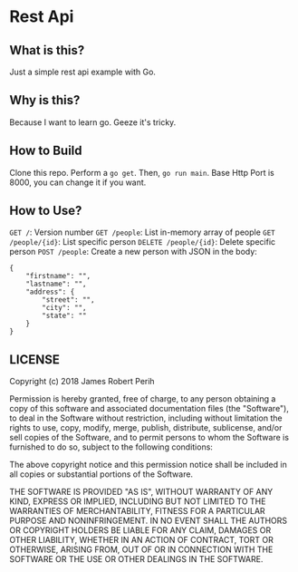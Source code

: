 # Rest Api

## What is this?
Just a simple rest api example with Go.

## Why is this?
Because I want to learn go. Geeze it's tricky.

## How to Build
Clone this repo. Perform a `go get`. Then, `go run main`. Base Http Port is 8000, you can change it if you want.

## How to Use?
`GET /`: Version number
`GET /people`: List in-memory array of people
`GET /people/{id}`: List specific person
`DELETE /people/{id}`: Delete specific person
`POST /people`: Create a new person with JSON in the body:

```
{
	"firstname": "",
	"lastname": "",
	"address": {
		"street": "",
		"city": "",
		"state": ""
	}
}
```

## LICENSE
Copyright (c) 2018 James Robert Perih

Permission is hereby granted, free of charge, to any person obtaining a copy
of this software and associated documentation files (the "Software"), to deal
in the Software without restriction, including without limitation the rights
to use, copy, modify, merge, publish, distribute, sublicense, and/or sell
copies of the Software, and to permit persons to whom the Software is
furnished to do so, subject to the following conditions:

The above copyright notice and this permission notice shall be included in all
copies or substantial portions of the Software.

THE SOFTWARE IS PROVIDED "AS IS", WITHOUT WARRANTY OF ANY KIND, EXPRESS OR
IMPLIED, INCLUDING BUT NOT LIMITED TO THE WARRANTIES OF MERCHANTABILITY,
FITNESS FOR A PARTICULAR PURPOSE AND NONINFRINGEMENT. IN NO EVENT SHALL THE
AUTHORS OR COPYRIGHT HOLDERS BE LIABLE FOR ANY CLAIM, DAMAGES OR OTHER
LIABILITY, WHETHER IN AN ACTION OF CONTRACT, TORT OR OTHERWISE, ARISING FROM,
OUT OF OR IN CONNECTION WITH THE SOFTWARE OR THE USE OR OTHER DEALINGS IN THE
SOFTWARE.
